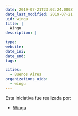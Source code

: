 ```yaml
---
date: 2019-07-21T23:02:24.000Z
date_last_modified: 2019-07-21
uid: wingu
title: |
  Wingu
description: |
  
type: 
website: 
date_ini: 
date_end: 
tags:

cities: 
  - Buenos Aires
organizations_uids:
  - wingu
---
```


Esta iniciativa fue realizada por:

- [Wingu](/organizaciones/wingu)
